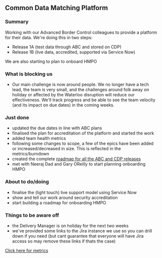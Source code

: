 ## Common Data Matching Platform

### Summary
Working with our Advanced Border Control colleagues to provide a platform for their data.  We're doing this in two steps:
- Release 1A (test data through ABC and stored on CDP)
- Release 1B (live data, accredited, supported via Service Now)

We are also starting to plan to onboard HMPO

### What is blocking us
- Our main challenge is now around people. We no longer have a tech lead, the team is very small, and the challenges around folk away on holiday or affected by the Waterloo disruption will reduce our effectiveness. We'll track progress and be able to see the team velocity (and its impact on due dates) in the coming weeks.

### Just done
- updated the due dates in line with ABC plans
- finalised the plan for accreditation of the platform and started the work
- added team health metrics
- following some changes to scope, a few of the epics have been added or increased/decreased in size. This is reflected in the metrics/burndown
- created the complete [roadmap for all the ABC and CDP releases](https://jira.digital.homeoffice.gov.uk/secure/Dashboard.jspa?selectPageId=13201)
- met with Neeraj Dad and Gary OReilly to start planning onboarding HMPO

### About to do/doing
- finalise the (light touch) live support model using Service Now
- show and tell our work around security accreditation
- start building a roadmap for onboarding HMPO

### Things to be aware off
- the Delivery Manager is on holiday for the next two weeks
- we've provided some links to the Jira instance we use so you can drill down if you need (but cant guarantee that everyone will have Jira access so may remove these links if thats the case)

[Click here for metrics](metrics.html)
